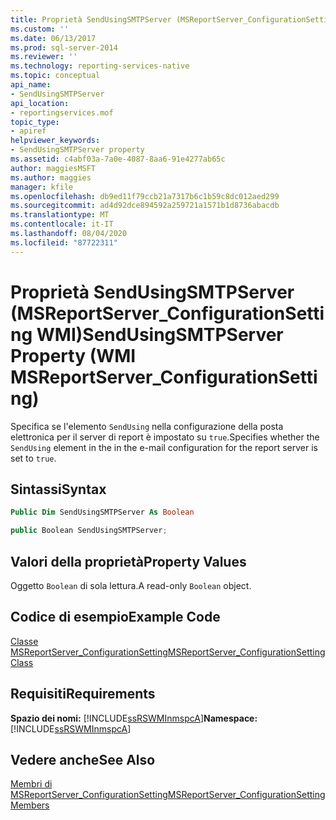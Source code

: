 ```yaml
---
title: Proprietà SendUsingSMTPServer (MSReportServer_ConfigurationSetting WMI) | Microsoft Docs
ms.custom: ''
ms.date: 06/13/2017
ms.prod: sql-server-2014
ms.reviewer: ''
ms.technology: reporting-services-native
ms.topic: conceptual
api_name:
- SendUsingSMTPServer
api_location:
- reportingservices.mof
topic_type:
- apiref
helpviewer_keywords:
- SendUsingSMTPServer property
ms.assetid: c4abf03a-7a0e-4087-8aa6-91e4277ab65c
author: maggiesMSFT
ms.author: maggies
manager: kfile
ms.openlocfilehash: db9ed11f79ccb21a7317b6c1b59c8dc012aed299
ms.sourcegitcommit: ad4d92dce894592a259721a1571b1d8736abacdb
ms.translationtype: MT
ms.contentlocale: it-IT
ms.lasthandoff: 08/04/2020
ms.locfileid: "87722311"
---
```

# <a name="sendusingsmtpserver-property-wmi-msreportserver_configurationsetting"></a><span data-ttu-id="05538-102">Proprietà SendUsingSMTPServer (MSReportServer_ConfigurationSetting WMI)</span><span class="sxs-lookup"><span data-stu-id="05538-102">SendUsingSMTPServer Property (WMI MSReportServer_ConfigurationSetting)</span></span>
  <span data-ttu-id="05538-103">Specifica se l'elemento `SendUsing` nella configurazione della posta elettronica per il server di report è impostato su `true`.</span><span class="sxs-lookup"><span data-stu-id="05538-103">Specifies whether the `SendUsing` element in the in the e-mail configuration for the report server is set to `true`.</span></span>  
  
## <a name="syntax"></a><span data-ttu-id="05538-104">Sintassi</span><span class="sxs-lookup"><span data-stu-id="05538-104">Syntax</span></span>  
  
```vb  
Public Dim SendUsingSMTPServer As Boolean  
```  
  
```csharp  
public Boolean SendUsingSMTPServer;  
```  
  
## <a name="property-values"></a><span data-ttu-id="05538-105">Valori della proprietà</span><span class="sxs-lookup"><span data-stu-id="05538-105">Property Values</span></span>  
 <span data-ttu-id="05538-106">Oggetto `Boolean` di sola lettura.</span><span class="sxs-lookup"><span data-stu-id="05538-106">A read-only `Boolean` object.</span></span>  
  
## <a name="example-code"></a><span data-ttu-id="05538-107">Codice di esempio</span><span class="sxs-lookup"><span data-stu-id="05538-107">Example Code</span></span>  
 [<span data-ttu-id="05538-108">Classe MSReportServer_ConfigurationSetting</span><span class="sxs-lookup"><span data-stu-id="05538-108">MSReportServer_ConfigurationSetting Class</span></span>](msreportserver-configurationsetting-class.md)  
  
## <a name="requirements"></a><span data-ttu-id="05538-109">Requisiti</span><span class="sxs-lookup"><span data-stu-id="05538-109">Requirements</span></span>  
 <span data-ttu-id="05538-110">**Spazio dei nomi:** [!INCLUDE[ssRSWMInmspcA](../../includes/ssrswminmspca-md.md)]</span><span class="sxs-lookup"><span data-stu-id="05538-110">**Namespace:** [!INCLUDE[ssRSWMInmspcA](../../includes/ssrswminmspca-md.md)]</span></span>  
  
## <a name="see-also"></a><span data-ttu-id="05538-111">Vedere anche</span><span class="sxs-lookup"><span data-stu-id="05538-111">See Also</span></span>  
 [<span data-ttu-id="05538-112">Membri di MSReportServer_ConfigurationSetting</span><span class="sxs-lookup"><span data-stu-id="05538-112">MSReportServer_ConfigurationSetting Members</span></span>](msreportserver-configurationsetting-members.md)  
  
  
